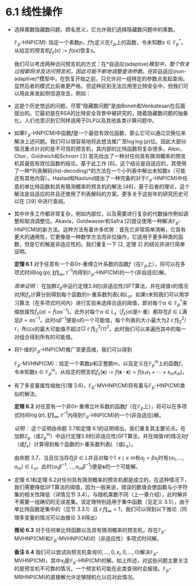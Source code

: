 # 6.1 线性操作

* 选择乘数隐藏数问题，顾名思义，它允许我们选择隐藏数问题中的乘数。

    $\mathbb{F}_p$-HNP(CM): 指定一个素数$p$，$f$为定义在$\mathbb{F}_p$上的函数，令未知数$s\in \mathbb{F}_p^*$。从给定的预言机$f_s(x):=f(sx)$恢复$s$。

    我们可以考虑两种访问预言机的方式：在*自适应(adaptive)*模型中，整个恢复过程都将涉及访问预言机，因此可能不断地调整查询参数。在*非自适应(non-adaptive)*模型中，在恢复开始之前，只允许对一组特定的参数点发起查询。显然后者的模式比前者更严格。但这种区别无法应用至比特安全中，但我们可以用此来发起侧信道攻击，例如：

* 这是个历史悠远的问题，尽管“隐藏数问题”是由Boneh和Venkatesan在后面提出的。它最初是在RSA的比特安全背景中被研究的，随着隐藏数问题的抽象化，人们也意识到它同样适用于DLP以及其他各类计算问题中。

* 如果$\mathbb{F}_p$-HNP(CM)中函数$f$是一个最低有效位函数，那么它可以通过交换位来解决上述问题。我们可以很容易地将此想法推广至$\log\log(p)$位。因此大部分情况重点针对的是不可信的预言机，其内部的比特函数将复杂很多。Alexi，Chor，Goldreich和Schnorr [3] 首先给出了一种对任何具有猜测概率的预言机其最低有效位函数的结论。基于此工作 [6]。这个结论是自适应的，其使用了一种*列表解码(list-decoding)*的方法在一个小列表中解出未知数$s$（可能还有其他内容）。Hastad和Naslund提出了一种完备的对于$\mathbb{F}_p$-HNP(CM)中任意的单比特函数和具有猜测概率的预言机的解法 [46]，基于后者的理论，这个解法是自适应的并且还使用了列表解码的方案。更多关于这些年的研究历史可以在 [39] 中进行查阅。

* 其中许多工作都非常复杂，例如内部位，以及需要进行复杂的代数操作例如调整和取消调整位。Akavia，Goldwasser和Safra [2]提议使用一种解决$\mathbb{F}_p$-HNP(CM)的新方法。这种方法有着许多优势：首先它非常简单清晰，它具有更大的通用性，它更像是一种数学方法而非位操作，它适用于更多种类的函数，但是它的解是非适应性的。我们重复一下 [2, 定理 2] 的结论并进行简单证明。

    **定理 6.1** 对于任意有一个非0$\tau$-重傅立叶系数的函数$f$（在$\mathbb{F}_p$上），将可以在多项式时间$\log(p),\|f\|_\infty,\tau^{-1}$内得到$\mathbb{F}_p$-HNP(CM)的一个(非自适应)解。

    *简单证明：* 在加群$\mathbb{Z}_p$中运行定理3.9的(非适应性)SFT算法，并在阈值$\tau$的情况对$f$和$f_s$计算分别得到每个函数的$\tau$-重系数列表$L$和$L_s$。如果$\tau$未知我们可以用学习算法（在多项式时间内）进行实验来选择合适的阈值，即对每个$\alpha \in \mathbb{F}_p^*$来缩放属性$\widehat{f}_s(\alpha)=\widehat{f}(\alpha s^{-1})$。此外对每个$\alpha \in L_s$（$\widehat{f}_s(\alpha)$是$\tau$-重）都存在$\beta \in L$满足$\beta = \alpha s^{-1}$。此时$\alpha\beta^{-1}$便是$s$的一个可能值，每个列表的大小最大为$2\|f\|_2^2/\tau$，所以$s$的最大可能值不超过$(2\|f\|_2^2/\tau)^2$。此时我们可以来遍历其中的每一对组合得到所有的可能值。

* 将$1$-维的$\mathbb{F}_p$-HNP(CM)推广至更高维，我们可以得到

    $\mathbb{F}_p$-MVHNP(CM)：给定一个素数$p$和正整数$m$，以及定义在$\mathbb{F}_p^m$上的函数$f$，令未知数$s\in \mathbb{F}_p^m$。从给定的预言机$f_s(\mathbf{x}) := f(\mathbf{s\cdot x})=f(s_1x_1+\cdots+s_mx_m)$。

* 有了多变量属性缩放(引理 3.6)，$\mathbb{F}_p$-MVHNP(CM)将有着与$\mathbb{F}_p$-HNP(CM)类似的解法。

    **定理 6.2** 对任意有一个非0$\tau$-重傅立叶系数的函数$f$（在$\mathbb{F}_p$上），将可以在多项式时间$\log(p),\|f\|_\infty,\tau^{-1}$内得到$\mathbb{F}_p$-HNP(CM)的一个(非自适应)解。

    *证明：* 这个证明由命题 3.7和定理 6.1的证明得出，我们重复其主要论点。在加群$\mathbb{Z}_p$（或$\mathbb{Z}_p^m$）中运行定理3.9的(非适应性)SFT算法，并在阈值$\tau$的情况对$f$（或$f_s$）计算得到每个函数的$\tau$-重系数列表$L$（或$L_s$）。

    由命题 3.7，当且仅当存在$\beta \in L$并且对每个$1\le j \le m$有$\alpha_j=\beta s_j$时有$(\alpha_1,\dots,\alpha_m) \in L_s$。此时$(\alpha_1\beta^{-1},\dots,\alpha_m\beta^{-1})$便是$\mathbf{s}$的一个可能解。

* 定理 6.1和定理 6.2对任何具有猜测概率的预言机都是成立的，在这种情况下，我们需要降低SFT算法的阈值，因为一般来说，错误的数值会使函数与小字符集的相关性降低（详情见节 3.4）。与随机乘数不同（上一章介绍），此时解并不需要一组确切的无误差集。该定理特别适用于集中函数（见定义 3.5），由于单比特函数是集中的（见节 3.3.1）且$\|f\|_\infty=1$，我们可以得到以下推论（同理多变量的情况可以由推论 3.8得出）

    **推论 6.3** 对于任何单比特函数以及具有猜测概率的预言机，存在$\mathbb{F}_p$-MVHNP(CM)和$\mathbb{F}_p$-MVHNP(CM)的（非适应性）多项式时间解。

    **备注 6.4** 我们可以尝试向预言机查询$(0,\dots,0,x_i,0,\dots,0)$解决$\mathbb{F}_p$-MVHNP(CM)，其中$x_i$是$\mathbb{F}_p$-HNP(CM)的解。如上所述，对这些问题主要关注的是预言机不可靠的情况，一个预言机可能在此类查询时会报错。$\mathbb{F}_p$-MBHNP(CM)的直接解允许足够随机化以应对此情况。